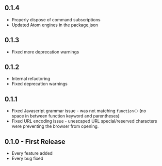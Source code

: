 ## 0.1.4
* Properly dispose of command subscriptions
* Updated Atom engines in the package.json

## 0.1.3
* Fixed more deprecation warnings

## 0.1.2
* Internal refactoring
* Fixed deprecation warnings

## 0.1.1
* Fixed Javascript grammar issue - was not matching `function()` (no space in between function keyword and parentheses)
* Fixed URL encoding issue - unescaped URL special/reserved characters were preventing the browser from opening.

## 0.1.0 - First Release
* Every feature added
* Every bug fixed

